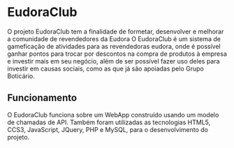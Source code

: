 # EudoraClub

O projeto EudoraClub tem a finalidade de formetar, desenvolver e melhorar a comunidade de revendedores da Eudora
O EudoraClub é um sistema de gameficação de atividades para as revendedoras eudora, onde é possível ganhar pontos para trocar por descontos na compra de produtos à empresa e investir mais em seu negócio, além de ser possível fazer uso deles para investir em causas sociais, como as que já são apoiadas pelo Grupo Boticário.

## Funcionamento

O EudoraClub funciona sobre um WebApp construído usando um modelo de chamadas de API. Também foram utilizadas as tecnologias HTML5, CCS3, JavaScript, JQuery, PHP e MySQL, para o desenvolvimento do projeto.

